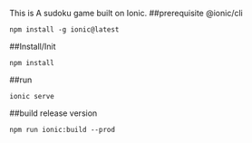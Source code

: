 This is A sudoku game built on Ionic.
##prerequisite
@ionic/cli
```
npm install -g ionic@latest
```

##Install/Init
```
npm install
```

##run
```
ionic serve
```

##build release version

```
npm run ionic:build --prod
```
